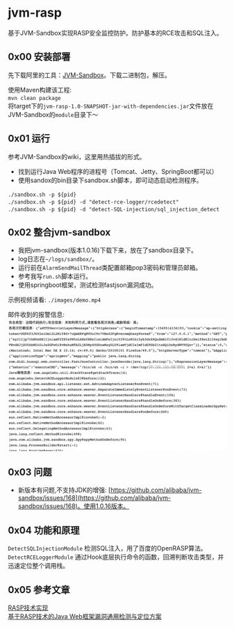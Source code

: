 # jvm-rasp
基于JVM-Sandbox实现RASP安全监控防护。防护基本的RCE攻击和SQL注入。

## 0x00 安装部署
先下载阿里的工具：[JVM-Sandbox](https://github.com/alibaba/jvm-sandbox/releases)。下载二进制包，解压。  

使用Maven构建该工程:   
`mvn clean package`   
将target下的`jvm-rasp-1.0-SNAPSHOT-jar-with-dependencies.jar`文件放在JVM-Sandbox的`module`目录下～ 

## 0x01 运行  

参考JVM-Sandbox的wiki，这里用热插拔的形式。   

- 找到运行Java Web程序的进程号（Tomcat、Jetty、SpringBoot都可以）   
- 使用sandox的bin目录下sandbox.sh脚本，即可动态启动检测程序。  

`./sandbox.sh -p ${pid}`   
`./sandbox.sh -p ${pid} -d "detect-rce-logger/rcedetect"`   
`./sandbox.sh -p ${pid} -d "detect-SQL-injection/sql_injection_detect`   

## 0x02 整合jvm-sandbox  
- 我把jvm-sandbox(版本1.0.16)下载下来，放在了sandbox目录下。  
- log日志在`~/logs/sandbox/`。 
- 运行前在`AlarmSendMailThread`类配置邮箱pop3密码和管理员邮箱。
- 参考我写`run.sh`脚本运行。  
- 使用springboot框架，测试检测fastjson漏洞成功。   

示例视频请看: `./images/demo.mp4`   

邮件收到的报警信息:  
![](./images/jvm-rasp_detect_fastjson_attack.jpg)  

## 0x03 问题  
- 新版本有问题,不支持JDK的增强: [https://github.com/alibaba/jvm-sandbox/issues/168](https://github.com/alibaba/jvm-sandbox/issues/168)。使用1.0.16版本。

## 0x04 功能和原理 

`DetectSQLInjectionModule` 检测SQL注入，用了百度的OpenRASP算法。   
`DetectRCELoggerModule` 通过Hook底层执行命令的函数，回溯判断攻击类型，并迅速定位整个调用栈。

## 0x05 参考文章  
[RASP技术实现](https://www.angelwhu.com/paper/2019/05/12/rasp-technology-implementation/#more)  
[基于RASP技术的Java Web框架漏洞通用检测与定位方案](https://kns.cnki.net/kcms/detail/detail.aspx?dbcode=CJFD&dbname=CJFDLAST2020&filename=WHDY202003011)